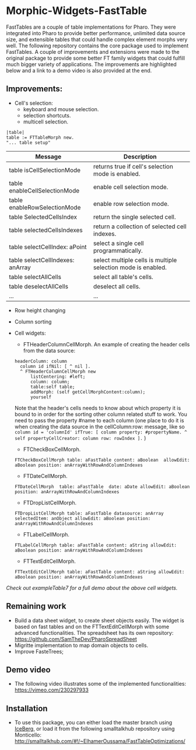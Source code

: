 # Morphic-Widgets-FastTable

FastTables are a couple of table implementations for Pharo. They were integrated into Pharo to provide better
performance, unlimited data source size, and extensible tables that could handle complex element morphs very well.
The following repository contains the core package used to implement FastTables. A couple of improvements and 
extensions were made to the original package to provide some better FT family widgets that could fulfill much bigger 
variety of applications.
The improvements are highlighted below and a link to a demo video is also provided at the end.


## Improvements:
* Cell's selection:
  - keyboard and mouse selection.
  - selection shortcuts.
  - multicell selection. 
```
|table|
table := FTTableMorph new.
"... table setup"
```
| Message | Description |
| --- | --- |
| table isCellSelectionMode | returns true if cell's selection mode is enabled. |
| table enableCellSelectionMode | enable cell selection mode.|
| table enableRowSelectionMode | enable row selection mode.|
| table SelectedCellsIndex | return the single selected cell.|
| table selectedCellsIndexes | return a collection of selected cell indexes.|
| table selectCellIndex: aPoint | select a single cell programmatically.|
| table selectCellIndexes: anArray | select multiple cells is multiple selection mode is enabled.|
| table selectAllCells | select all table's cells.|
| table deselectAllCells | deselect all cells.|
| ... | ... |

  
* Row height changing 
* Column sorting
* Cell widgets:

  - FTHeaderColumnCellMorph.
  An example of creating the header cells from the data source:
  ```
  headerColumn: column
	column id ifNil: [ ^ nil ]. 
	^ FTHeaderColumnCellMorph new 
		listCentering: #left;
		column: column;
		table:self table;
		addMorph: (self getCellMorphContent:column);
		yourself
  ```
  Note that the header's cells needs to know about which property it is bound to in order for the sorting other column related stuff to work. You need to pass the property #name to each column (one place to do it is when creating the data source in the cellColumn:row: message, like so `	column id = 'columnId' ifTrue: [ column property: #propertyName. ^ self propertyCellCreator: column row: rowIndex ].`  )
  - FTCheckBoxCellMorph.
  ```
  FTCheckBoxCellMorph table: aFastTable content: aBoolean  allowEdit: aBoolean position: anArrayWithRowAndColumnIndexes
  ```
  - FTDateCellMorph.
  ```
  FTDateCellMorph  table: aFastTable  date: aDate allowEdit: aBoolean position: anArrayWithRowAndColumnIndexes
  ```
  - FTDropListCellMorph.
  ```
  FTDropListCellMorph table: aFastTable datasource: anArray selectedItem: anObject allowEdit: aBoolean position: anArrayWithRowAndColumnIndexes
  ```
  - FTLabelCellMorph.
  ```
  FTLabelCellMorph table: aFastTable content: aString allowEdit: aBoolean position: anArrayWithRowAndColumnIndexes
  ```
  - FTTextEditCellMorph.
  ```
  FTTextEditCellMorph table: aFastTable content: aString allowEdit: aBoolean position: anArrayWithRowAndColumnIndexes
  ```
*Check out exampleTable7 for a full demo about the above cell widgets.*
## Remaining work 
* Build a data sheet widget, to create sheet objects easily. The widget is based on fast tables and on the FTTextEditCellMorph 
with some advanced functionalities.
The spreadsheet has its own repository: https://github.com/SamTheDev/PharoSpreadSheet
* Migritte implementation to map domain objects to cells.
* Improve FasteTrees; 

## Demo video
* The following video illustrates some of the implemented functionalities: https://vimeo.com/230297933

## Installation 
* To use this package, you can either load the master branch using [IceBerg](https://github.com/pharo-vcs/iceberg), or load it from the following smalltalkhub repository using Monticello: http://smalltalkhub.com/#!/~ElhamerOussama/FastTableOptimizations/
